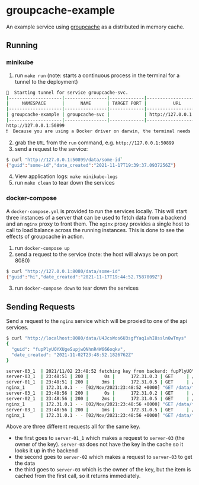 # groupcache-example
An example service using [groupcache](https://github.com/mailgun/groupcache) as a distributed in memory cache.

## Running


### minikube

1. run `make run` (note: starts a continuous process in the terminal for a tunnel to the deployment)
```bash
🏃  Starting tunnel for service groupcache-svc.
|--------------------|----------------|-------------|------------------------|
|     NAMESPACE      |      NAME      | TARGET PORT |          URL           |
|--------------------|----------------|-------------|------------------------|
| groupcache-example | groupcache-svc |             | http://127.0.0.1:50899 |
|--------------------|----------------|-------------|------------------------|
http://127.0.0.1:50899
❗  Because you are using a Docker driver on darwin, the terminal needs to be open to run it.
```
2. grab the `URL` from the `run` command, e.g. `http://127.0.0.1:50899`
3. send a request to the service:
```bash
$ curl "http://127.0.0.1:50899/data/some-id`
{"guid":"some-id","date_created":"2021-11-17T19:39:37.0937256Z"}
```
4. View application logs: `make minikube-logs`
5. run `make clean` to tear down the services

### docker-compose
A `docker-compose.yml` is provided to run the services locally. This will start three
instances of a server that can be used to fetch data from a backend and an `nginx` proxy
to front them. The `nginx` proxy provides a single host to call to load balance
across the running instances. This is done to see the effects of groupcache in action.

1. run `docker-compose up`
2. send a request to the service (note: the host will always be on port 8080)
```bash
$ curl "http://127.0.0.1:8080/data/some-id"
{"guid":"hi","date_created":"2021-11-17T19:44:52.7587009Z"}
```
3. run `docker-compose down` to tear down the services

## Sending Requests
Send a request to the `nginx` service which will be proxied to one of the api services.

```bash
$ curl "http://localhost:8080/data/U4JcsWos6U3sgfYaq1vhI8ssln0wTmys"
{
  "guid": "fupPlyUOYXUgeSupjwQNhnR4W666oqkv",
  "date_created": "2021-11-02T23:48:52.1826762Z"
}

server-03_1  | 2021/11/02 23:48:52 fetching key from backend: fupPlyUOYXUgeSupjwQNhnR4W666oqkv
server-03_1  | 23:48:51 | 200 |      0s |      172.31.0.3 | GET     | /_groupcache/data/fupPlyUOYXUgeSupjwQNhnR4W666oqkv
server-01_1  | 23:48:51 | 200 |     3ms |      172.31.0.5 | GET     | /data/fupPlyUOYXUgeSupjwQNhnR4W666oqkv
nginx_1      | 172.31.0.1 - - [02/Nov/2021:23:48:52 +0000] "GET /data/fupPlyUOYXUgeSupjwQNhnR4W666oqkv HTTP/1.1" 200 89 "-" "Paw/3.3.1 (Macintosh; OS X/11.6.0) GCDHTTPRequest" "-"
server-03_1  | 23:48:56 | 200 |      0s |      172.31.0.2 | GET     | /_groupcache/data/fupPlyUOYXUgeSupjwQNhnR4W666oqkv
server-02_1  | 23:48:56 | 200 |     2ms |      172.31.0.5 | GET     | /data/fupPlyUOYXUgeSupjwQNhnR4W666oqkv
nginx_1      | 172.31.0.1 - - [02/Nov/2021:23:48:56 +0000] "GET /data/fupPlyUOYXUgeSupjwQNhnR4W666oqkv HTTP/1.1" 200 89 "-" "Paw/3.3.1 (Macintosh; OS X/11.6.0) GCDHTTPRequest" "-"
server-03_1  | 23:48:56 | 200 |     1ms |      172.31.0.5 | GET     | /data/fupPlyUOYXUgeSupjwQNhnR4W666oqkv
nginx_1      | 172.31.0.1 - - [02/Nov/2021:23:48:56 +0000] "GET /data/fupPlyUOYXUgeSupjwQNhnR4W666oqkv HTTP/1.1" 200 89 "-" "Paw/3.3.1 (Macintosh; OS X/11.6.0) GCDHTTPRequest" "-"
```

Above are three different requests all for the same key.

* the first goes to `server-01_1` which makes a request to `server-03` (the owner of the key). `server-03` does not have the key in the cache so it looks it up in the backend
* the second goes to `server-02` which makes a request to `server-03` to get the data
* the third goes to `server-03` which is the owner of the key, but the item is cached from the first call, so it returns immediately.